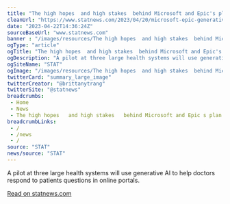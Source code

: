 ```yaml
--- 
title: "The high hopes  and high stakes  behind Microsoft and Epic's plan to use AI to answer patient questions"
cleanUrl: "https://www.statnews.com/2023/04/20/microsoft-epic-generative-ai/?_hsmi=255174945&_hsenc=p2ANqtz--YXoDQC50Gu-zbv6FWtLN4yXAt3v3FQEBjxxl8vi79zZiPYXGCIjHI1wcGoHfwWF6YN5d2N5UonLqZi-JXcrfaI3hOHpJ2qrkwBRleQ36jRMC12p0"
date: "2023-04-22T14:36:24Z"
sourceBaseUrl: "www.statnews.com"
banner : "/images/resources/The high hopes  and high stakes  behind Microsoft and Epics plan to use AI to answer patient questions.jpg"
ogType: "article"
ogTitle: "The high hopes  and high stakes  behind Microsoft and Epic's plan to use AI to answer patient questions"
ogDescription: "A pilot at three large health systems will use generative AI to help doctors respond to patients questions in online portals."
ogSiteName: "STAT"
ogImage: "/images/resources/The high hopes  and high stakes  behind Microsoft and Epics plan to use AI to answer patient questions.jpg"
twitterCard: "summary_large_image"
twitterCreator: "@brittanytrang"
twitterSite: "@statnews"
breadcrumbs:
 - Home
 - News
 - The high hopes   and high stakes   behind Microsoft and Epic s plan to use AI to answer patient questions
breadcrumbLinks:
 - / 
 - /news
 - / 
source: "STAT"
news/source: "STAT"
---
```

A pilot at three large health systems will use generative AI to help doctors respond to patients questions in online portals.  
  
[Read on statnews.com](https://www.statnews.com/2023/04/20/microsoft-epic-generative-ai/?_hsmi=255174945&_hsenc=p2ANqtz--YXoDQC50Gu-zbv6FWtLN4yXAt3v3FQEBjxxl8vi79zZiPYXGCIjHI1wcGoHfwWF6YN5d2N5UonLqZi-JXcrfaI3hOHpJ2qrkwBRleQ36jRMC12p0)

